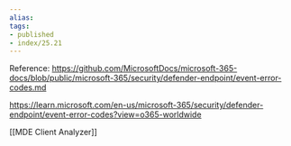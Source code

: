 ```yaml
---
alias:
tags:
- published
- index/25.21
---
```


Reference: https://github.com/MicrosoftDocs/microsoft-365-docs/blob/public/microsoft-365/security/defender-endpoint/event-error-codes.md

https://learn.microsoft.com/en-us/microsoft-365/security/defender-endpoint/event-error-codes?view=o365-worldwide

[[MDE Client Analyzer]]